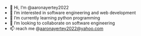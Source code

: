 - 👋 Hi, I’m @aaronayertey2022
- 👀 I’m interested in software engineering and web development 
- 🌱 I’m currently learning python programming 
- 💞️ I’m looking to collaborate on software engineering 
- 📫 reach me @aaronayertey2022@yahoo.com
<!---
aaronayertey2022/aaronayertey2022 is a ✨ special ✨ repository because its `README.md` (this file) appears on your GitHub profile.
You can click the Preview link to take a look at your changes.
--->
